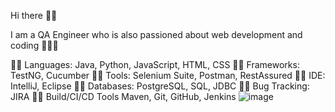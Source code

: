 Hi there 👋🏻

I am a QA Engineer who is also passioned about web development and coding 👩🏻‍💻

🤸‍♀️ Languages: Java, Python, JavaScript, HTML, CSS
🧘‍♀️ Frameworks: TestNG, Cucumber
🚴‍♀️ Tools: Selenium Suite, Postman, RestAssured
🏋️‍♀️ IDE: IntelliJ, Eclipse
🏌️‍♀️ Databases: PostgreSQL, SQL, JDBC
🧘‍♀️ Bug Tracking: JIRA
🤸‍♀️ Build/CI/CD Tools Maven, Git, GitHub, Jenkins
![image](https://user-images.githubusercontent.com/115632124/209355990-3980c582-dad7-43ed-933c-71b69ba0898a.png)
